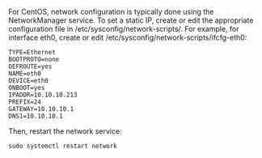 For CentOS, network configuration is typically done using the NetworkManager service. To set a static IP, create or edit the appropriate configuration file in /etc/sysconfig/network-scripts/. For example, for interface eth0, create or edit /etc/sysconfig/network-scripts/ifcfg-eth0:
```
TYPE=Ethernet
BOOTPROTO=none
DEFROUTE=yes
NAME=eth0
DEVICE=eth0
ONBOOT=yes
IPADDR=10.10.10.213
PREFIX=24
GATEWAY=10.10.10.1
DNS1=10.10.10.1
```

Then, restart the network service:
```
sudo systemctl restart network
```
